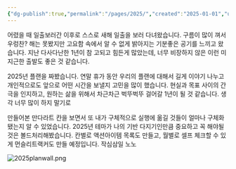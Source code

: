 ```yaml
---
{"dg-publish":true,"permalink":"/pages/2025/","created":"2025-01-01","updated":"2025-01-01T23:23:00"}
---
```


어렸을 때 일출보러간 이후로 스스로 새해 일출을 보러 다녀왔습니다. 구름이 많이 껴서 우렁찬? 해는 못봤지만 고요함 속에서 알 수 없게 밝아지는 기분좋은 공기를 느끼고 왔습니다. 지난 다사다난한 1년이 참 고되고 힘든게 많았는데, 너무 비장하지 않은 이런 미지근한 출발도 좋은 것 같습니다.

2025년 플랜을 짜봤습니다. 연말 휴가 동안 우리의 플랜에 대해서 길게 이야기 나누고 개인적으로도 앞으로 어떤 시간을 보낼지 고민을 많이 했습니다. 현실과 목표 사이의 간극을 인지하고, 원하는 삶을 위해서 차근차근 벅뚜벅뚜 걸어갈 1년이 될 것 같습니다. 생각 너무 많이 하지 말기로

만들어본 만다라트 칸을 보면서 또 내가 구체적으로 실행에 옮길 것들이 얼마나 구체화됐는지 알 수 있었습니다. 2025년 테마가 나의 기반 다지기인만큼 중요하고 꼭 해야될 것은 볼드처리해봤습니다. 칸별로 액션아이템 목록도 만들고, 월별로 셀프 체크할 수 있게 먼슬리트랙커도 만들 예정입니다. 작심삼일 노노

![2025planwall.png](/img/user/2025planwall.png)